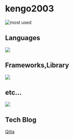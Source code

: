 # kengo2003

![most used](https://github-readme-stats.vercel.app/api/top-langs?username=kengo2003&show_icons=false&locale=en&layout=compact)

## Languages
<img src="https://skillicons.dev/icons?i=html,css,js,typescript,rust,php,java,python" /> <br />
## Frameworks,Library
<img src="https://skillicons.dev/icons?i=nextjs,react,astro,nodejs,prisma,tailwind," /><br />

## etc...
<img src="https://skillicons.dev/icons?i=yarn,bun,cloudflare,gcp,supabase,figma,github"><br />

## Tech Blog
[Qiita](https://qiita.com/Kengo2003)
